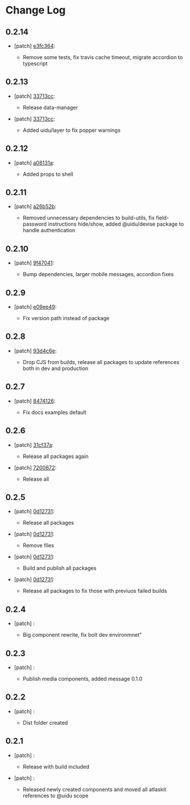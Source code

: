 # Change Log

## 0.2.14
- [patch] [e3fc364](https://github.org/uidu-org/guidu/commits/e3fc364):

  - Remove some tests, fix travis cache timeout, migrate accordion to typescript

## 0.2.13
- [patch] [33713cc](https://github.org/uidu-org/guidu/commits/33713cc):

  - Release data-manager
- [patch] [33713cc](https://github.org/uidu-org/guidu/commits/33713cc):

  - Added uidu/layer to fix popper warnings

## 0.2.12
- [patch] [a08131a](https://github.org/uidu-org/guidu/commits/a08131a):

  - Added props to shell

## 0.2.11
- [patch] [a26b52b](https://github.org/uidu-org/guidu/commits/a26b52b):

  - Removed unnecessary dependencies to build-utils, fix field-password instructions hide/show, added @uidu/devise package to handle authentication

## 0.2.10
- [patch] [9f47041](https://github.org/uidu-org/guidu/commits/9f47041):

  - Bump dependencies, larger mobile messages, accordion fixes

## 0.2.9
- [patch] [e09ee49](https://github.org/uidu-org/guidu/commits/e09ee49):

  - Fix version path instead of package

## 0.2.8
- [patch] [93d4c6e](https://github.org/uidu-org/guidu/commits/93d4c6e):

  - Drop CJS from builds, release all packages to update references both in dev and production

## 0.2.7
- [patch] [8474126](https://github.org/uidu-org/guidu/commits/8474126):

  - Fix docs examples default

## 0.2.6
- [patch] [31cf37a](https://github.org/uidu-org/guidu/commits/31cf37a):

  - Release all packages again
- [patch] [7200672](https://github.org/uidu-org/guidu/commits/7200672):

  - Release all

## 0.2.5
- [patch] [0d12731](https://github.org/uidu-org/guidu/commits/0d12731):

  - Release all packages
- [patch] [0d12731](https://github.org/uidu-org/guidu/commits/0d12731):

  - Remove files
- [patch] [0d12731](https://github.org/uidu-org/guidu/commits/0d12731):

  - Build and publish all packages
- [patch] [0d12731](https://github.org/uidu-org/guidu/commits/0d12731):

  - Release all packages to fix those with previuos failed builds

## 0.2.4
- [patch] :

  - Big component rewrite, fix bolt dev environmnet"

## 0.2.3
- [patch] :

  - Publish media components, added message 0.1.0

## 0.2.2
- [patch] :

  - Dist folder created

## 0.2.1
- [patch] :

  - Release with build included
- [patch] :

  - Released newly created components and moved all atlaskit references to @uidu scope
